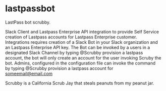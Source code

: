# lastpassbot
LastPass bot scrubby.

Slack Client and Lastpass Enterprise API integration to provide Self Service creation of Lastpass accounts for Lastpass Enterprise customer.
Integrations requires creation of a Slack Bot in your Slack organization and an Lastpass Enterprise API key. 
The Bot can be invoked by a users in a designated Slack Channel by typing @Scrubby provision a lastpass account, the bot will only create an account for the user invoking Scruby the bot. 
Admins, configured in the configuration file can invoke the command by typing @Scrubby provision a lastpass account for someemail@email.com


Scrubby is a California Scrub Jay that steals peanuts from my peanut jar.

